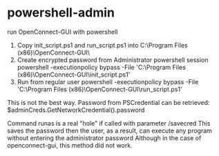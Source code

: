 # powershell-admin
run OpenConnect-GUI with powershell

1) Copy init_script.ps1 and run_script.ps1 into C:\Program Files (x86)\OpenConnect-GUI\
2) Create encrypted password from Administrator powershell session
 powershell -executionpolicy bypass -File 'C:\Program Files (x86)\OpenConnect-GUI\init_script.ps1'
3) Run from regular user
 powershell -executionpolicy bypass -File 'C:\Program Files (x86)\OpenConnect-GUI\run_script.ps1'

This is not the best way. Password from PSCredential can be retrieved:
$adminCreds.GetNetworkCredential().password

Command runas is a real "hole" if called with parameter /savecred
This saves the password then the user, as a result, can execute any program without entering the administrator password
Although in the case of openconnect-gui, this method did not work.
